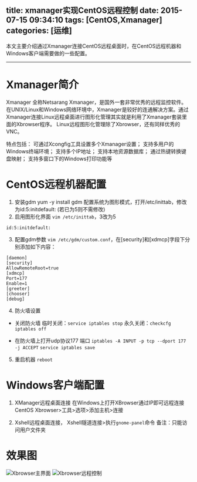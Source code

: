 title: xmanager实现CentOS远程控制
date: 2015-07-15 09:34:10
tags: [CentOS,Xmanager] 
categories: [运维] 
---

本文主要介绍通过Xmanager连接CentOS远程桌面时，在CentOS远程机器和Windows客户端需要做的一些配置。


- - -
<!-- more -->

# Xmanager简介 
Xmanager 全称Netsarang Xmanager，是国外一套非常优秀的远程监控软件。在UNIX/Linux和Windows网络环境中，Xmanager是较好的连通解决方案。通过Xmanager连接Linux远程桌面进行图形化管理其实就是利用了Xmanager套装里面的Xbrowser程序。
Linux远程图形化管理除了Xbrowser，还有同样优秀的VNC。

特点包括：
可通过Xcongfig工具设置多个Xmanager设置；
支持多用户的Windows终端环境；
支持多个IP地址；
支持本地资源数据库；
通过热键转换键盘映射；
支持多窗口下的Windows打印功能等

# CentOS远程机器配置
1. 安装gdm
yum -y install gdm
配置系统为图形模式，打开/etc/inittab，修改为id:5:initdefault: (若已为5则不需修改)
2. 启用图形化界面
`vim /etc/inittab`，3改为5
```
id:5:initdefault:
```
3. 配置gdm参数
`vim /etc/gdm/custom.conf`，在[security]和[xdmcp]字段下分别添加如下内容：
```
[daemon]
[security]
AllowRemoteRoot=true
[xdmcp]
Port=177
Enable=1
[greeter]
[chooser]
[debug]
```

4. 防火墙设置
* 关闭防火墙
临时关闭：`service iptables stop`
永久关闭：`checkcfg iptables off`

* 在防火墙上打开udp协议177 端口
`iptables -A INPUT -p tcp --dport 177 -j ACCEPT`
`service iptables save`


5. 重启机器
`reboot`

# Windows客户端配置
1. XManager远程桌面连接
在Windows上打开XBrowser通过IP即可远程连接CentOS
Xbrowser>工具>选项>添加主机>连接

2. Xshell远程桌面连接，
Xshell隧道连接>执行`gnome-panel`命令
备注：只能访问用户文件夹

# 效果图
![Xbrowser主界面](Xbrowser主界面.png)
![Xbrowser远程控制](Xbrowser远程控制.png)